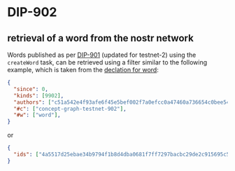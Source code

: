 DIP-902
=====
retrieval of a word from the nostr network
-----

Words published as per [DIP-901](901.md) (updated for testnet-2) using the `createWord` task, can be retrieved using a filter similar to the following example, which is taken from the [declation for word](../../../../conceptGraph/declarations/word.md):

```json
{
  "since": 0,
  "kinds": [9902],
  "authors": ["c51a542e4f93afe6f45e5bef002f7a0efcc0a47460a736654c0bee5402c482fa"],
  "#c": ["concept-graph-testnet-902"],
  "#w": ["word"],
}
```

or

```json
{
  "ids": ["4a5517d25ebae34b9794f1b8d4dba0681f7ff7297bacbc29de2c915695c53bfe"],
}
```

